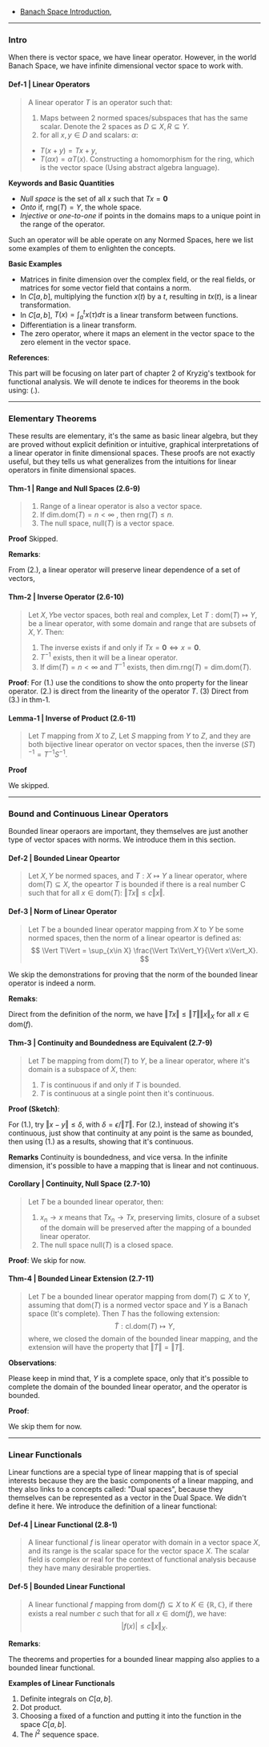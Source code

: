 - [Banach Space Introduction](Banach%20Space%20Introduction.md), 

---
### **Intro**

When there is vector space, we have linear operator. However, in the world Banach Space, we have infinite dimensional vector space to work with. 

#### **Def-1 | Linear Operators**
> A linear operator $T$ is an operator such that: 
> 1. Maps between 2 normed spaces/subspaces that has the same scalar. Denote the 2 spaces as $D\subseteq X, R\subseteq Y$. 
> 2. for all $x, y \in D$ and scalars: $\alpha$: 
>   - $T(x + y) = Tx + y$, 
>   - $T(\alpha x) = \alpha T(x)$. 
>   Constructing a homomorphism for the ring, which is the vector space (Using abstract algebra language). 

**Keywords and Basic Quantities**
- *Null space* is the set of all $x$ such that $Tx = \mathbf 0$
- *Onto* if, $\text{rng}(T) = Y$, the whole space. 
- *Injective* or *one-to-one* if points in the domains maps to a unique point in the range of the operator. 

Such an operator will be able operate on any Normed Spaces, here we list some examples of them to enlighten the concepts. 

**Basic Examples**
- Matrices in finite dimension over the complex field, or the real fields, or matrices for some vector field that contains a norm. 
- In $C[a, b]$, multiplying the function $x(t)$ by a $t$, resulting in $tx(t)$, is a linear transformation. 
- In $C[a, b]$, $T(x) = \int_{a}^t x(\tau)d\tau$ is a linear transform between functions. 
- Differentiation is a linear transform. 
- The zero operator, where it maps an element in the vector space to the zero element in the vector space. 

**References**:

This part will be focusing on later part of chapter 2 of Kryzig's textbook for functional analysis. We will denote te indices for theorems in the book using: (.). 

---
### **Elementary Theorems**

These results are elementary, it's the same as basic linear algebra, but they are proved without explicit definition or intuitive, graphical interpretations of a linear operator in finite dimensional spaces. These proofs are not exactly useful, but they tells us what generalizes from the intuitions for linear operators in finite dimensional spaces. 

#### **Thm-1 | Range and Null Spaces (2.6-9)**
> 1. Range of a linear operator is also a vector space. 
> 2. If $\text{dim.dom}(T) = n < \infty$ , then $\text{rng}(T) \le n$. 
> 3. The null space, $\text{null}(T)$ is a vector space. 

**Proof** Skipped. 

**Remarks**: 

From (2.), a linear operator will preserve linear dependence of a set of vectors, 

#### **Thm-2 | Inverse Operator (2.6-10)**
> Let $X, Y$be vector spaces, both real and complex, Let $T: \text{dom}(T)\mapsto Y$, be a linear operator, with some domain and range that are subsets of $X, Y$. Then: 
> 1. The inverse exists if and only if $Tx =\mathbf 0  \iff x =\mathbf 0$. 
> 2. $T^{-1}$ exists, then it will be a linear operator. 
> 3. If $\text{dim}(T) = n < \infty$ and $T^{-1}$ exists, then $\text{dim.rng}(T) = \text{dim.dom}(T)$. 

**Proof**: 
For (1.) use the conditions to show the onto property for the linear operator. (2.) is direct from the linearity of the operator $T$. (3) Direct from (3.) in thm-1. 

#### **Lemma-1 | Inverse of Product (2.6-11)**
> Let $T$ mapping from $X$ to $Z$, Let $S$ mapping from $Y$ to $Z$, and they are both bijective linear operator on vector spaces, then the inverse $(ST)^{-1} = T^{-1}S^{-1}$. 

**Proof**

We skipped. 

---
### **Bound and Continuous Linear Operators**

Bounded linear operaors are important, they themselves are just another type of vector spaces with norms. We introduce them in this section. 

#### **Def-2 | Bounded Linear Opeartor**
> Let $X, Y$ be normed spaces, and $T: X\mapsto Y$ a linear operator, where $\text{dom}(T)\subseteq X$, the opeartor $T$ is bounded if there is a real number C such that for all $x\in \text{dom}(T)$: $\Vert Tx\Vert \le c\Vert x\Vert$. 

#### **Def-3 | Norm of Linear Operator**
> Let $T$ be a bounded linear operator mapping from $X$ to $Y$ be some normed spaces, then the norm of a linear opeartor is defined as: 
> $$
> \Vert T\Vert = \sup_{x\in X} \frac{\Vert Tx\Vert_Y}{\Vert x\Vert_X}. 
> $$

We skip the demonstrations for proving that the norm of the bounded linear operator is indeed a norm.

**Remaks**: 

Direct from the definition of the norm, we have $\Vert Tx\Vert \le \Vert T\Vert \Vert x\Vert_X$ for all $x\in \text{dom}(f)$. 

#### **Thm-3 | Continuity and Boundedness are Equivalent (2.7-9)**
> Let $T$ be mapping from $\text{dom}(T)$ to $Y$, be a linear operator, where it's domain is a subspace of $X$, then: 
> 1. $T$ is continuous if and only if $T$ is bounded. 
> 2. $T$ is continuous at a single point then it's continuous.

**Proof (Sketch)**: 

For (1.), try $\Vert x - y\Vert \le \delta$, with $\delta = \epsilon / \Vert T\Vert$. For (2.), instead of showing it's continuous, just show that continuity at any point is the same as bounded, then using (1.) as a results, showing that it's continuous. 

**Remarks**
Continuity is boundedness, and vice versa. In the infinite dimension, it's possible to have a mapping that is linear and not continuous. 


#### **Corollary | Continuity, Null Space (2.7-10)**
> Let $T$ be a bounded linear operator, then: 
> 1. $x_n \rightarrow x$ means that $Tx_n \rightarrow Tx$, preserving limits, closure of a subset of the domain will be preserved after the mapping of a bounded linear operator. 
> 2. The null space $\text{null}(T)$ is a closed space. 

**Proof**: We skip for now. 

#### **Thm-4 | Bounded Linear Extension (2.7-11)**
> Let $T$ be a bounded linear operator mapping from $\text{dom}(T)\subseteq X$ to $Y$, assuming that $\text{dom}(T)$ is a normed vector space and $Y$ is a Banach space (It's complete). Then $T$ has the following extension: 
> $$
>   \widetilde T: \text{cl.dom} (T) \mapsto Y, 
> $$
> where, we closed the domain of the bounded linear mapping, and the extension will have the property that $\Vert \widetilde T\Vert = \Vert T\Vert$. 

**Observations**: 

Please keep in mind that, $Y$ is a complete space, only that it's possible to complete the domain of the bounded linear operator, and the operator is bounded. 

**Proof**: 

We skip them for now. 

---
### **Linear Functionals**

Linear functions are a special type of linear mapping that is of special interests because they are the basic components of a linear mapping, and they also links to a concepts called: "Dual spaces", because they themselves can be represented as a vector in the Dual Space. We didn't define it here. We introduce the definition of a linear functional: 

#### **Def-4 | Linear Functional (2.8-1)**

> A linear functional $f$ is linear operator with domain in a vector space $X$, and its range is the scalar space for the vector space $X$. The scalar field is complex or real for the context of functional analysis because they have many desirable properties. 

#### **Def-5 | Bounded Linear Functional**

> A linear functional $f$ mapping from $\text{dom}(f)\subseteq X$ to $K \in \{\mathbb R, \mathbb C\}$, if there exists a real number $c$ such that for all $x\in \text{dom}(f)$, we have: 
> $$
>   |f(x)| \le c \Vert x\Vert_X. 
> $$

**Remarks**: 

The theorems and properties for a bounded linear mapping also applies to a bounded linear functional. 


**Examples of Linear Functionals**

1. Definite integrals on $C[a, b]$. 
2. Dot product. 
3. Choosing a fixed of a function and putting it into the function in the space $C[a, b]$. 
4. The $l^2$ sequence space. 
